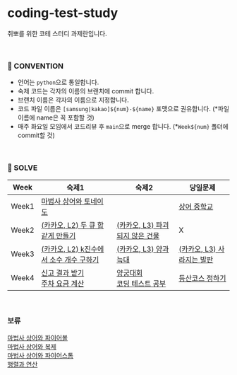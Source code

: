 # coding-test-study
취뽀를 위한 코테 스터디 과제란입니다.

<br/>

### 🍃 CONVENTION
- 언어는 `python`으로 통일합니다.
- 숙제 코드는 각자의 이름의 브랜치에 commit 합니다.
- 브랜치 이름은 각자의 이름으로 지정합니다.
- 코드 파일 이름은 `[samsung|kakao]${num}-${name}` 포맷으로 권유합니다. (*파일 이름에 name은 꼭 포함할 것)
- 매주 화요일 모임에서 코드리뷰 후 `main`으로 merge 합니다. (*`Week${num}` 폴더에 commit할 것)

<br/>

### 📖 SOLVE
|Week|숙제1|숙제2|당일문제|
|------|---|---|---|
|Week1|[마법사 상어와 토네이도](https://www.acmicpc.net/problem/20057)||[상어 중학교](https://www.acmicpc.net/problem/21609)|
|Week2|[(카카오, L2) 두 큐 합 같게 만들기](https://school.programmers.co.kr/learn/courses/30/lessons/118667)|[(카카오, L3) 파괴되지 않은 건물](https://school.programmers.co.kr/learn/courses/30/lessons/92344)|X|
|Week3|[(카카오, L2) k진수에서 소수 개수 구하기](https://school.programmers.co.kr/learn/courses/30/lessons/92335)|[(카카오, L3) 양과 늑대](https://school.programmers.co.kr/learn/courses/30/lessons/92343)|[(카카오, L3) 사라지는 발판](https://school.programmers.co.kr/learn/courses/30/lessons/92345)|
|Week4|[신고 결과 받기](https://school.programmers.co.kr/learn/courses/30/lessons/92334) <br/> [주차 요금 계산](https://school.programmers.co.kr/learn/courses/30/lessons/92341)|[양궁대회](https://school.programmers.co.kr/learn/courses/30/lessons/92342) <br/> [코딩 테스트 공부](https://school.programmers.co.kr/learn/courses/30/lessons/118668)|[등산코스 정하기](https://school.programmers.co.kr/learn/courses/30/lessons/118669)|

<br/>

### 보류
[마법사 상어와 파이어볼](https://www.acmicpc.net/problem/20056) <br/>
[마법사 상어와 복제](https://www.acmicpc.net/problem/23290) <br/>
[마법사 상어와 파이어스톰](https://www.acmicpc.net/problem/20058) <br/>
[행렬과 연산](https://school.programmers.co.kr/learn/courses/30/lessons/118670) <br/>
